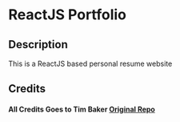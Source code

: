 #  ReactJS Portfolio    


## Description
This is a ReactJS based personal resume website 




## Credits

#### All Credits Goes to Tim Baker <a href='https://github.com/tbakerx/react-resume-template'>Original Repo</a>


